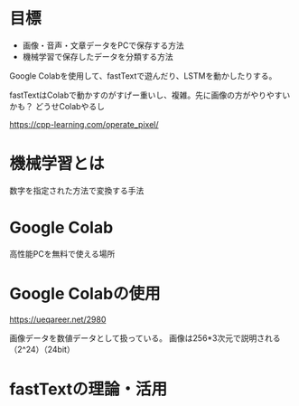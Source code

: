 # 目標

  * 画像・音声・文章データをPCで保存する方法
  * 機械学習で保存したデータを分類する方法

Google Colabを使用して、fastTextで遊んだり、LSTMを動かしたりする。

fastTextはColabで動かすのがすげー重いし、複雑。先に画像の方がやりやすいかも？
どうせColabやるし

https://cpp-learning.com/operate_pixel/


# 機械学習とは

数字を指定された方法で変換する手法


# Google Colab

高性能PCを無料で使える場所


# Google Colabの使用

https://ueqareer.net/2980

画像データを数値データとして扱っている。
画像は256*3次元で説明される（2^24）（24bit）


# fastTextの理論・活用

